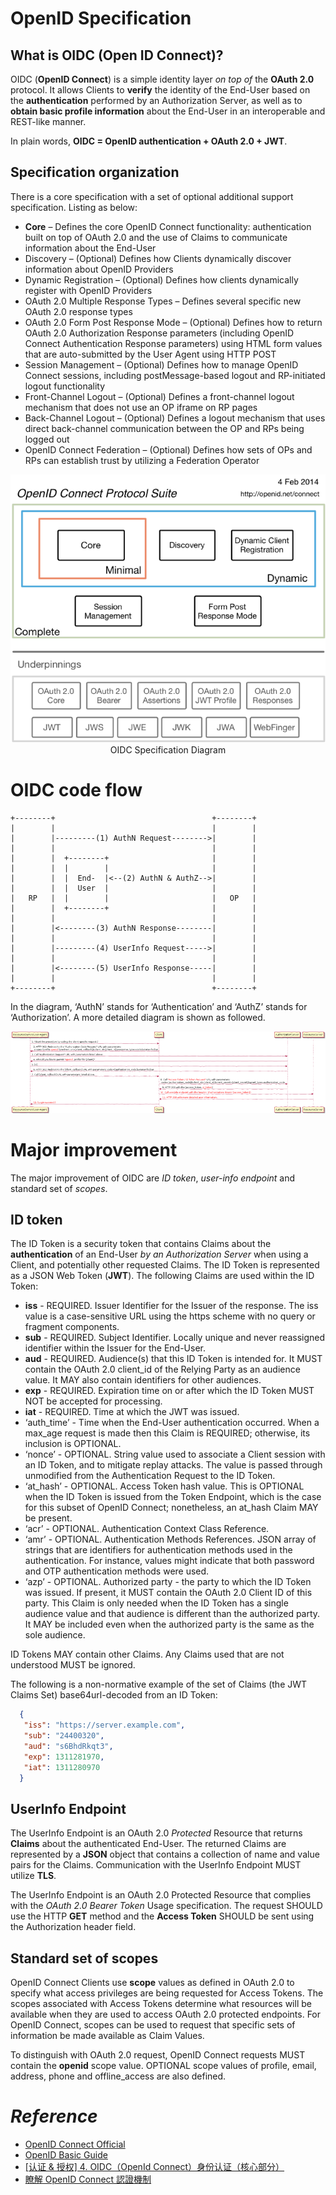# OpenID Specification
## What is OIDC (Open ID Connect)?
OIDC (**OpenID Connect**) is a simple identity layer *on top of* the **OAuth 2.0** protocol. It allows Clients to **verify** the identity of the End-User based on the **authentication** performed by an Authorization Server, as well as to **obtain basic profile information** about the End-User in an interoperable and REST-like manner.

In plain words, **OIDC = OpenID authentication + OAuth 2.0 + JWT**.

## Specification organization
There is a core specification with a set of optional additional support specification. Listing as below:

* **Core** – Defines the core OpenID Connect functionality: authentication built on top of OAuth 2.0 and the use of Claims to communicate information about the End-User
* Discovery – (Optional) Defines how Clients dynamically discover information about OpenID Providers
* Dynamic Registration – (Optional) Defines how clients dynamically register with OpenID Providers
* OAuth 2.0 Multiple Response Types – Defines several specific new OAuth 2.0 response types
* OAuth 2.0 Form Post Response Mode – (Optional) Defines how to return OAuth 2.0 Authorization Response parameters (including OpenID Connect Authentication Response parameters) using HTML form values that are auto-submitted by the User Agent using HTTP POST
* Session Management – (Optional) Defines how to manage OpenID Connect sessions, including postMessage-based logout and RP-initiated logout functionality
* Front-Channel Logout – (Optional) Defines a front-channel logout mechanism that does not use an OP iframe on RP pages
* Back-Channel Logout – (Optional) Defines a logout mechanism that uses direct back-channel communication between the OP and RPs being logged out
* OpenID Connect Federation – (Optional) Defines how sets of OPs and RPs can establish trust by utilizing a Federation Operator

<div align=center>
<img src=https://github.com/KOVERcjm/Technical_Notes/raw/master/Pictures/OIDC%20-%20specification%20diagram.png>
<br />
OIDC Specification Diagram
</div>

# OIDC code flow
```
+--------+                                   +--------+
|        |                                   |        |
|        |---------(1) AuthN Request-------->|        |
|        |                                   |        |
|        |  +--------+                       |        |
|        |  |        |                       |        |
|        |  |  End-  |<--(2) AuthN & AuthZ-->|        |
|        |  |  User  |                       |        |
|   RP   |  |        |                       |   OP   |
|        |  +--------+                       |        |
|        |                                   |        |
|        |<--------(3) AuthN Response--------|        |
|        |                                   |        |
|        |---------(4) UserInfo Request----->|        |
|        |                                   |        |
|        |<--------(5) UserInfo Response-----|        |
|        |                                   |        |
+--------+                                   +--------+
```

In the diagram, ‘AuthN’ stands for ‘Authentication’ and ‘AuthZ’ stands for ‘Authorization’. A more detailed diagram is shown as followed.
<div align=center>
<img src=https://github.com/KOVERcjm/Technical_Notes/raw/master/Pictures/OIDC%20-%20request%20detail.png>
<br />
</div>

# Major improvement
The major improvement of OIDC are *ID token*, *user-info endpoint* and standard set of *scopes*.

## ID token
The ID Token is a security token that contains Claims about the **authentication** of an End-User *by an Authorization Server* when using a Client, and potentially other requested Claims. The ID Token is represented as a JSON Web Token (**JWT**).
The following Claims are used within the ID Token:

* **iss** - REQUIRED. Issuer Identifier for the Issuer of the response. The iss value is a case-sensitive URL using the https scheme with no query or fragment components.
* **sub** - REQUIRED. Subject Identifier. Locally unique and never reassigned identifier within the Issuer for the End-User.
* **aud** - REQUIRED. Audience(s) that this ID Token is intended for. It MUST contain the OAuth 2.0 client_id of the Relying Party as an audience value. It MAY also contain identifiers for other audiences. 
* **exp** - REQUIRED. Expiration time on or after which the ID Token MUST NOT be accepted for processing. 
* **iat** - REQUIRED. Time at which the JWT was issued. 
* ‘auth_time’ - Time when the End-User authentication occurred. When a max_age request is made then this Claim is REQUIRED; otherwise, its inclusion is OPTIONAL.
* ‘nonce’ - OPTIONAL. String value used to associate a Client session with an ID Token, and to mitigate replay attacks. The value is passed through unmodified from the Authentication Request to the ID Token.
* ‘at_hash’ - OPTIONAL. Access Token hash value. This is OPTIONAL when the ID Token is issued from the Token Endpoint, which is the case for this subset of OpenID Connect; nonetheless, an at_hash Claim MAY be present. 
* ‘acr’ - OPTIONAL. Authentication Context Class Reference. 
* ‘amr’ - OPTIONAL. Authentication Methods References. JSON array of strings that are identifiers for authentication methods used in the authentication. For instance, values might indicate that both password and OTP authentication methods were used. 
* ‘azp’ - OPTIONAL. Authorized party - the party to which the ID Token was issued. If present, it MUST contain the OAuth 2.0 Client ID of this party. This Claim is only needed when the ID Token has a single audience value and that audience is different than the authorized party. It MAY be included even when the authorized party is the same as the sole audience.

ID Tokens MAY contain other Claims. Any Claims used that are not understood MUST be ignored.

The following is a non-normative example of the set of Claims (the JWT Claims Set) base64url-decoded from an ID Token:
``` JSON
  {
   "iss": "https://server.example.com",
   "sub": "24400320",
   "aud": "s6BhdRkqt3",
   "exp": 1311281970,
   "iat": 1311280970
  }
```

## UserInfo Endpoint
The UserInfo Endpoint is an OAuth 2.0 *Protected* Resource that returns **Claims** about the authenticated End-User. The returned Claims are represented by a **JSON** object that contains a collection of name and value pairs for the Claims. Communication with the UserInfo Endpoint MUST utilize **TLS**.

The UserInfo Endpoint is an OAuth 2.0 Protected Resource that complies with the *OAuth 2.0 Bearer Token* Usage specification. The request SHOULD use the HTTP **GET** method and the **Access Token** SHOULD be sent using the Authorization header field.

## Standard set of scopes
OpenID Connect Clients use **scope** values as defined in OAuth 2.0 to specify what access privileges are being requested for Access Tokens. The scopes associated with Access Tokens determine what resources will be available when they are used to access OAuth 2.0 protected endpoints. For OpenID Connect, scopes can be used to request that specific sets of information be made available as Claim Values.

To distinguish with OAuth 2.0 request, OpenID Connect requests MUST contain the **openid** scope value. OPTIONAL scope values of profile, email, address, phone and offline_access are also defined.

# *Reference*
* [OpenID Connect Official](https://openid.net/connect/)
* [OpenID Basic Guide](https://openid.net/specs/openid-connect-basic-1_0.html)
* [[认证 & 授权] 4. OIDC（OpenId Connect）身份认证（核心部分）](https://www.cnblogs.com/linianhui/p/openid-connect-core.html)
* [瞭解 OpenID Connect 認證機制](https://medium.com/@petertc/openid-connect-a27e0a3cc2ae)